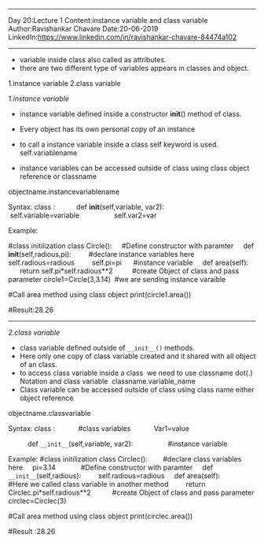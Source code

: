 _______________________________


Day 20:Lecture 1
Content:instance variable and class variable
Author:Ravishankar Chavare
Date:20-06-2019
LinkedIn:https://www.linkedin.com/in/ravishankar-chavare-84474a102
_______________________________

- variable inside class also called as attributes.
- there are two different type of variables appears in classes and object.

1.instance variable
2.class variable

*1.instance variable*
- instance variable defined inside a constructor __init__() method of class.
- Every object has its own personal copy of an instance
- to call a instance variable inside a class self keyword is used.
self.variablename

- instance variables can be accessed outside of class using class object reference or classname

objectname.instancevariablename

Syntax:
class <class name>:
          def __init__(self,variable, var2):
                 self.variable=variable
                 self.var2=var


Example:

#class initilization
class Circle():
    #Define constructor with paramter
    def __init__(self,radious,pi):
        #declare instance variables here
        self.radious=radious
        self.pi=pi      #instance variable
    def area(self):
        return self.pi*self.radious**2
        
#create Object of class and pass parameter
circle1=Circle(3,3.14)  #we are sending instance varaible

#Call area method using class object
print(circle1.area())

#Result:28.26

----------------------------


*2.class variable*
- class variable defined outside of ```__init__()``` methods.
- Here only one copy of class variable created and it shared with all object of an class.
- to access class variable inside a class  we need to use classname dot(.) Notation and class variable 
classname.variable_name
- Class variable can be accessed outside of class using class name either object reference

objectname.classvariable

Syntax:
class <class name>:
           #class variables
           Var1=value

          def ```__init__```(self,variable, var2):
                 #instance variable

Example:
#class initilization
class Circlec():
  
    #declare class variables here
    pi=3.14   
    
    #Define constructor with paramter
    def ```__init__```(self,radious):
        self.radious=radious
    def area(self):
        #Here we called class variable in another method
        return Circlec.pi*self.radious**2 
        
#create Object of class and pass parameter
circlec=Circlec(3)

#Call area method using class object
print(circlec.area())

#Result :28.26
